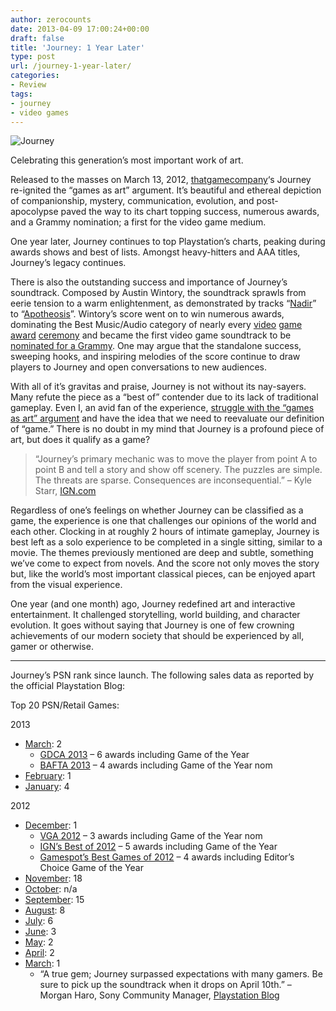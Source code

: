```yaml
---
author: zerocounts
date: 2013-04-09 17:00:24+00:00
draft: false
title: 'Journey: 1 Year Later'
type: post
url: /journey-1-year-later/
categories:
- Review
tags:
- journey
- video games
---
```


![Journey](/journey-screen-one.png)

Celebrating this generation’s most important work of art.

Released to the masses on March 13, 2012, [thatgamecompany](http://thatgamecompany.com/)‘s Journey re-ignited the “games as art” argument. It’s beautiful and ethereal depiction of companionship, mystery, communication, evolution, and post-apocolypse paved the way to its chart topping success, numerous awards, and a Grammy nomination; a first for the video game medium.

One year later, Journey continues to top Playstation’s charts, peaking during awards shows and best of lists. Amongst heavy-hitters and AAA titles, Journey’s legacy continues.

There is also the outstanding success and importance of Journey’s soundtrack. Composed by Austin Wintory, the soundtrack sprawls from eerie tension to a warm enlightenment, as demonstrated by tracks “[Nadir](http://www.youtube.com/watch?v=UTkq8ZhbvcM)” to “[Apotheosis](http://www.youtube.com/watch?v=ypNgvc6c6Cc)”. Wintory’s score went on to win numerous awards, dominating the Best Music/Audio category of nearly every [video](http://www.spike.com/events/video-game-awards-2012-nominees/voting/best-original-score) [game](http://www.ign.com/wikis/best-of-2012/Best_Overall_Music) [award](http://gamechoiceawards.com/winners/index.html) [ceremony](http://awards.bafta.org/award/2013/games/original-music) and became the first video game soundtrack to be [nominated for a Grammy](http://www.grammy.com/nominees?genre=11). One may argue that the standalone success, sweeping hooks, and inspiring melodies of the score continue to draw players to Journey and open conversations to new audiences.

With all of it’s gravitas and praise, Journey is not without its nay-sayers. Many refute the piece as a “best of” contender due to its lack of traditional gameplay. Even I, an avid fan of the experience, [struggle with the “games as art” argument](http://www.ign.com/articles/2012/12/31/opinion-games-as-art-another-perspective) and have the idea that we need to reevaluate our definition of “game.” There is no doubt in my mind that Journey is a profound piece of art, but does it qualify as a game?

> “Journey’s primary mechanic was to move the player from point A to point B and tell a story and show off scenery. The puzzles are simple. The threats are sparse. Consequences are inconsequential.” – Kyle Starr, [IGN.com](http://www.ign.com/articles/2012/12/31/opinion-games-as-art-another-perspective#comment-752247883)

Regardless of one’s feelings on whether Journey can be classified as a game, the experience is one that challenges our opinions of the world and each other. Clocking in at roughly 2 hours of intimate gameplay, Journey is best left as a solo experience to be completed in a single sitting, similar to a movie. The themes previously mentioned are deep and subtle, something we’ve come to expect from novels. And the score not only moves the story but, like the world’s most important classical pieces, can be enjoyed apart from the visual experience.

One year (and one month) ago, Journey redefined art and interactive entertainment. It challenged storytelling, world building, and character evolution. It goes without saying that Journey is one of few crowning achievements of our modern society that should be experienced by all, gamer or otherwise.

---

Journey’s PSN rank since launch. The following sales data as reported by the official Playstation Blog:

Top 20 PSN/Retail Games:

2013

- [March](http://blog.us.playstation.com/2013/04/08/march-2013-psn-top-sellers/): 2
  - [GDCA 2013](http://gamechoiceawards.com/winners/index.html) – 6 awards including Game of the Year
  - [BAFTA 2013](http://awards.bafta.org/award/2013/games) – 4 awards including Game of the Year nom
- [February](https://blog.us.playstation.com/2013/03/07/february-2013-psn-top-sellers-journey-treks-back-to-number-1/): 1
- [January](http://blog.us.playstation.com/2013/02/06/january-2013-psn-top-sellers-the-unfinished-swan-finishes-first/): 4

2012

- [December](http://blog.us.playstation.com/2013/01/09/december-2012-psn-top-sellers-journey-reclaims-the-top-spot/): 1
  - [VGA 2012](http://www.spike.com/events/video-game-awards-2012-nominees/voting/game-of-the-year) – 3 awards including Game of the Year nom
  - [IGN’s Best of 2012](http://www.ign.com/wikis/best-of-2012) – 5 awards including Game of the Year
  - [Gamespot’s Best Games of 2012](http://www.gamespot.com/best-of-2012/) – 4 awards including Editor’s Choice Game of the Year
- [November](http://blog.us.playstation.com/2012/12/06/november-2012-psn-top-sellers-the-walking-dead-goes-out-with-a-bang/): 18
- [October](http://blog.us.playstation.com/2012/11/08/october-2012-psn-top-sellers-retro-city-rampage-dominates-ps-vita-charts/): n/a
- [September](http://blog.us.playstation.com/2012/10/08/september-2012-psn-top-sellers-the-walking-dead-crawls-back-to-the-top/): 15
- [August](http://blog.us.playstation.com/2012/09/12/august-2012-psn-top-sellers-counterstrike-global-offensive-storms-the-charts/): 8
- [July](http://blog.us.playstation.com/2012/08/10/july-2012-psn-top-sellers-the-walking-dead-takes-the-lead/): 6
- [June](http://blog.us.playstation.com/2012/07/11/june-2012-psn-top-sellers-magic-the-gathering-casts-a-powerful-spell/): 3
- [May](http://blog.us.playstation.com/2012/06/13/may-2012-psn-top-sellers-the-walking-dead-invades-the-charts/): 2
- [April](http://blog.us.playstation.com/2012/05/15/april-2012-psn-top-sellers-i-am-alive-survives-the-competition/): 2
- [March](http://blog.us.playstation.com/2012/04/06/march-2012-psn-top-sellers-journey-soars/): 1
  - “A true gem; Journey surpassed expectations with many gamers. Be sure to pick up the soundtrack when it drops on April 10th.” – Morgan Haro, Sony Community Manager, [Playstation Blog](http://blog.us.playstation.com/2012/04/06/march-2012-psn-top-sellers-journey-soars/)
